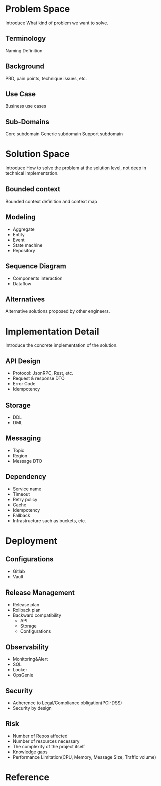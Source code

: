 # Problem Space
Introduce What kind of problem we want to solve.

## Terminology
Naming Definition

## Background
PRD, pain points, technique issues, etc.

## Use Case
Business use cases

## Sub-Domains
Core subdomain
Generic subdomain
Support subdomain

# Solution Space
Introduce How to solve the problem at the solution level, not deep in technical implementation.

## Bounded context
Bounded context definition and context map

## Modeling
- Aggregate
- Entity
- Event
- State machine
- Repository

## Sequence Diagram
- Components interaction
- Dataflow

## Alternatives
Alternative solutions proposed by other engineers.

# Implementation Detail
Introduce the concrete implementation of the solution.
## API Design
- Protocol: JsonRPC, Rest, etc.
- Request & response DTO
- Error Code
- Idempotency

## Storage
- DDL
- DML
## Messaging
- Topic
- Region
- Message DTO

## Dependency
- Service name
- Timeout
- Retry policy
- Cache
- Idempotency
- Fallback
- Infrastructure such as buckets, etc.

# Deployment
## Configurations
- Gitlab
- Vault

## Release Management
- Release plan
- Rollback plan
- Backward compatibility
  - API
  - Storage
  - Configurations

## Observability
- Monitoring&Alert
- SQL
- Looker
- OpsGenie

## Security
- Adherence to Legal/Compliance obligation(PCI-DSS)
- Security by design

## Risk
- Number of Repos affected
- Number of resources necessary
- The complexity of the project itself
- Knowledge gaps
- Performance Limitation(CPU, Memory, Message Size, Traffic volume)

# Reference
